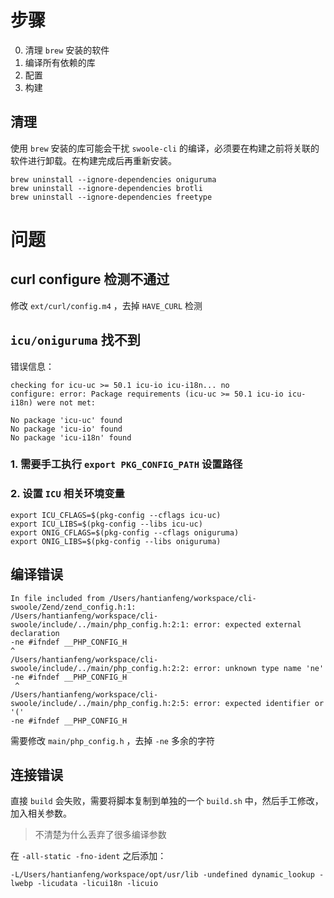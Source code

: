 # 步骤
0. 清理 `brew` 安装的软件
1. 编译所有依赖的库
2. 配置
3. 构建


## 清理
使用 `brew` 安装的库可能会干扰 `swoole-cli` 的编译，必须要在构建之前将关联的软件进行卸载。在构建完成后再重新安装。

```shell
brew uninstall --ignore-dependencies oniguruma
brew uninstall --ignore-dependencies brotli
brew uninstall --ignore-dependencies freetype
```

# 问题


## curl configure 检测不通过
修改 `ext/curl/config.m4` ，去掉 `HAVE_CURL` 检测

## `icu/oniguruma` 找不到

错误信息：
```
checking for icu-uc >= 50.1 icu-io icu-i18n... no
configure: error: Package requirements (icu-uc >= 50.1 icu-io icu-i18n) were not met:

No package 'icu-uc' found
No package 'icu-io' found
No package 'icu-i18n' found
```

### 1. 需要手工执行 `export PKG_CONFIG_PATH` 设置路径
### 2. 设置 `ICU` 相关环境变量

```shell
export ICU_CFLAGS=$(pkg-config --cflags icu-uc)
export ICU_LIBS=$(pkg-config --libs icu-uc)
export ONIG_CFLAGS=$(pkg-config --cflags oniguruma)
export ONIG_LIBS=$(pkg-config --libs oniguruma)
```

## 编译错误
```
In file included from /Users/hantianfeng/workspace/cli-swoole/Zend/zend_config.h:1:
/Users/hantianfeng/workspace/cli-swoole/include/../main/php_config.h:2:1: error: expected external declaration
-ne #ifndef __PHP_CONFIG_H
^
/Users/hantianfeng/workspace/cli-swoole/include/../main/php_config.h:2:2: error: unknown type name 'ne'
-ne #ifndef __PHP_CONFIG_H
 ^
/Users/hantianfeng/workspace/cli-swoole/include/../main/php_config.h:2:5: error: expected identifier or '('
-ne #ifndef __PHP_CONFIG_H
```

需要修改 `main/php_config.h` ，去掉 `-ne` 多余的字符

## 连接错误
直接 `build` 会失败，需要将脚本复制到单独的一个 `build.sh` 中，然后手工修改，加入相关参数。

> 不清楚为什么丢弃了很多编译参数

在 `-all-static -fno-ident` 之后添加： 

```
-L/Users/hantianfeng/workspace/opt/usr/lib -undefined dynamic_lookup -lwebp -licudata -licui18n -licuio
```